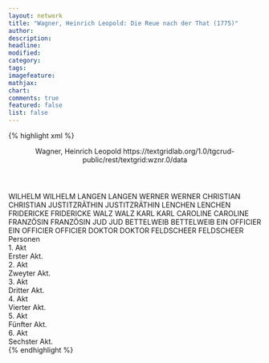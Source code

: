 ```yaml
---
layout: network
title: "Wagner, Heinrich Leopold: Die Reue nach der That (1775)"
author:
description:
headline:
modified:
category:
tags:
imagefeature:
mathjax:
chart:
comments: true
featured: false
list: false
---
```

{% highlight xml %}
<?xml-model href="https://raw.githubusercontent.com/DLiNa/project/master/rules/lina.rnc"?><?xml-model href="https://raw.githubusercontent.com/DLiNa/project/master/rules/lina.sch"?>
<play xmlns="http://lina.digital">
  <header>
    <title>Die Reue nach der That</title>
    <subtitle/>
    <genretitle/>
    <author>Wagner, Heinrich Leopold</author>
    <date type="print" when="1775"/>
    <date type="premiere" when="1775"/>
    <date type="written"/>
    <source>https://textgridlab.org/1.0/tgcrud-public/rest/textgrid:wznr.0/data</source>
  </header>
  <personae>
    <character>
      <name>WILHELM</name>
      <alias xml:id="wilhelm">
        <name>WILHELM</name>
      </alias>
    </character>
    <character>
      <name>LANGEN</name>
      <alias xml:id="langen">
        <name>LANGEN</name>
      </alias>
    </character>
    <character>
      <name>WERNER</name>
      <alias xml:id="werner">
        <name>WERNER</name>
      </alias>
    </character>
    <character>
      <name>CHRISTIAN</name>
      <alias xml:id="christian">
        <name>CHRISTIAN</name>
      </alias>
    </character>
    <character>
      <name>JUSTITZRÄTHIN</name>
      <alias xml:id="justitzräthin">
        <name>JUSTITZRÄTHIN</name>
      </alias>
    </character>
    <character>
      <name>LENCHEN</name>
      <alias xml:id="lenchen">
        <name>LENCHEN</name>
      </alias>
    </character>
    <character>
      <name>FRIDERICKE</name>
      <alias xml:id="fridericke">
        <name>FRIDERICKE</name>
      </alias>
    </character>
    <character>
      <name>WALZ</name>
      <alias xml:id="walz">
        <name>WALZ</name>
      </alias>
    </character>
    <character>
      <name>KARL</name>
      <alias xml:id="karl">
        <name>KARL</name>
      </alias>
    </character>
    <character>
      <name>CAROLINE</name>
      <alias xml:id="caroline">
        <name>CAROLINE</name>
      </alias>
    </character>
    <character>
      <name>FRANZÖSIN</name>
      <alias xml:id="französin">
        <name>FRANZÖSIN</name>
      </alias>
    </character>
    <character>
      <name>JUD</name>
      <alias xml:id="jud">
        <name>JUD</name>
      </alias>
    </character>
    <character>
      <name>BETTELWEIB</name>
      <alias xml:id="bettelweib">
        <name>BETTELWEIB</name>
      </alias>
    </character>
    <character>
      <name>EIN OFFICIER</name>
      <alias xml:id="ein_officier">
        <name>EIN OFFICIER</name>
      </alias>
      <alias xml:id="officier">
        <name>OFFICIER</name>
      </alias>
    </character>
    <character>
      <name>DOKTOR</name>
      <alias xml:id="doktor">
        <name>DOKTOR</name>
      </alias>
    </character>
    <character>
      <name>FELDSCHEER</name>
      <alias xml:id="feldscheer">
        <name>FELDSCHEER</name>
      </alias>
    </character>
  </personae>
  <text>
    <div>
      <head>Personen</head>
    </div>
    <div>
      <head>1. Akt</head>
      <div>
        <head>Erster Akt.</head>
        <sp who="#wilhelm">
          <amount n="9" unit="speech_acts"/>
          <amount n="96" unit="words"/>
          <amount n="6" unit="lines"/>
          <amount n="481" unit="chars"/>
        </sp>
        <sp who="#langen">
          <amount n="71" unit="speech_acts"/>
          <amount n="2132" unit="words"/>
          <amount n="31" unit="lines"/>
          <amount n="11831" unit="chars"/>
        </sp>
        <sp who="#werner">
          <amount n="25" unit="speech_acts"/>
          <amount n="451" unit="words"/>
          <amount n="16" unit="lines"/>
          <amount n="2511" unit="chars"/>
        </sp>
        <sp who="#christian">
          <amount n="26" unit="speech_acts"/>
          <amount n="332" unit="words"/>
          <amount n="21" unit="lines"/>
          <amount n="1732" unit="chars"/>
        </sp>
        <sp who="#justitzräthin">
          <amount n="27" unit="speech_acts"/>
          <amount n="1865" unit="words"/>
          <amount n="6" unit="lines"/>
          <amount n="10069" unit="chars"/>
        </sp>
      </div>
    </div>
    <div>
      <head>2. Akt</head>
      <div>
        <head>Zweyter Akt.</head>
        <sp who="#lenchen">
          <amount n="24" unit="speech_acts"/>
          <amount n="413" unit="words"/>
          <amount n="19" unit="lines"/>
          <amount n="2173" unit="chars"/>
        </sp>
        <sp who="#fridericke">
          <amount n="29" unit="speech_acts"/>
          <amount n="583" unit="words"/>
          <amount n="16" unit="lines"/>
          <amount n="3046" unit="chars"/>
        </sp>
        <sp who="#langen">
          <amount n="23" unit="speech_acts"/>
          <amount n="378" unit="words"/>
          <amount n="15" unit="lines"/>
          <amount n="2024" unit="chars"/>
        </sp>
        <sp who="#walz">
          <amount n="31" unit="speech_acts"/>
          <amount n="1345" unit="words"/>
          <amount n="14" unit="lines"/>
          <amount n="7059" unit="chars"/>
        </sp>
        <sp who="#fridericke #lenchen">
          <amount n="1" unit="speech_acts"/>
          <amount n="5" unit="words"/>
          <amount n="1" unit="lines"/>
          <amount n="30" unit="chars"/>
        </sp>
        <sp who="#karl">
          <amount n="4" unit="speech_acts"/>
          <amount n="249" unit="words"/>
          <amount n="2" unit="lines"/>
          <amount n="1351" unit="chars"/>
        </sp>
      </div>
    </div>
    <div>
      <head>3. Akt</head>
      <div>
        <head>Dritter Akt.</head>
        <sp who="#justitzräthin">
          <amount n="47" unit="speech_acts"/>
          <amount n="1501" unit="words"/>
          <amount n="21" unit="lines"/>
          <amount n="8108" unit="chars"/>
        </sp>
        <sp who="#werner">
          <amount n="26" unit="speech_acts"/>
          <amount n="444" unit="words"/>
          <amount n="17" unit="lines"/>
          <amount n="2421" unit="chars"/>
        </sp>
        <sp who="#christian">
          <amount n="2" unit="speech_acts"/>
          <amount n="16" unit="words"/>
          <amount n="2" unit="lines"/>
          <amount n="92" unit="chars"/>
        </sp>
        <sp who="#caroline">
          <amount n="11" unit="speech_acts"/>
          <amount n="91" unit="words"/>
          <amount n="10" unit="lines"/>
          <amount n="473" unit="chars"/>
        </sp>
        <sp who="#französin">
          <amount n="17" unit="speech_acts"/>
          <amount n="596" unit="words"/>
          <amount n="8" unit="lines"/>
          <amount n="2976" unit="chars"/>
        </sp>
        <sp who="#wilhelm">
          <amount n="1" unit="speech_acts"/>
          <amount n="22" unit="words"/>
          <amount n="115" unit="chars"/>
        </sp>
        <sp who="#langen">
          <amount n="30" unit="speech_acts"/>
          <amount n="1074" unit="words"/>
          <amount n="14" unit="lines"/>
          <amount n="5838" unit="chars"/>
        </sp>
      </div>
    </div>
    <div>
      <head>4. Akt</head>
      <div>
        <head>Vierter Akt.</head>
        <sp who="#langen">
          <amount n="46" unit="speech_acts"/>
          <amount n="1034" unit="words"/>
          <amount n="26" unit="lines"/>
          <amount n="5658" unit="chars"/>
        </sp>
        <sp who="#fridericke">
          <amount n="37" unit="speech_acts"/>
          <amount n="524" unit="words"/>
          <amount n="28" unit="lines"/>
          <amount n="2825" unit="chars"/>
        </sp>
        <sp who="#lenchen">
          <amount n="18" unit="speech_acts"/>
          <amount n="278" unit="words"/>
          <amount n="14" unit="lines"/>
          <amount n="1503" unit="chars"/>
        </sp>
        <sp who="#jud">
          <amount n="19" unit="speech_acts"/>
          <amount n="370" unit="words"/>
          <amount n="13" unit="lines"/>
          <amount n="1871" unit="chars"/>
        </sp>
        <sp who="#walz">
          <amount n="26" unit="speech_acts"/>
          <amount n="755" unit="words"/>
          <amount n="11" unit="lines"/>
          <amount n="4139" unit="chars"/>
        </sp>
        <sp who="#karl">
          <amount n="5" unit="speech_acts"/>
          <amount n="85" unit="words"/>
          <amount n="3" unit="lines"/>
          <amount n="446" unit="chars"/>
        </sp>
        <sp who="#werner">
          <amount n="8" unit="speech_acts"/>
          <amount n="326" unit="words"/>
          <amount n="2" unit="lines"/>
          <amount n="1782" unit="chars"/>
        </sp>
        <sp who="#wilhelm">
          <amount n="3" unit="speech_acts"/>
          <amount n="103" unit="words"/>
          <amount n="561" unit="chars"/>
        </sp>
      </div>
    </div>
    <div>
      <head>5. Akt</head>
      <div>
        <head>Fünfter Akt.</head>
        <sp who="#wilhelm">
          <amount n="4" unit="speech_acts"/>
          <amount n="73" unit="words"/>
          <amount n="1" unit="lines"/>
          <amount n="418" unit="chars"/>
        </sp>
        <sp who="#werner">
          <amount n="30" unit="speech_acts"/>
          <amount n="609" unit="words"/>
          <amount n="18" unit="lines"/>
          <amount n="3278" unit="chars"/>
        </sp>
        <sp who="#walz">
          <amount n="11" unit="speech_acts"/>
          <amount n="364" unit="words"/>
          <amount n="4" unit="lines"/>
          <amount n="2004" unit="chars"/>
        </sp>
        <sp who="#langen">
          <amount n="10" unit="speech_acts"/>
          <amount n="547" unit="words"/>
          <amount n="3" unit="lines"/>
          <amount n="3101" unit="chars"/>
        </sp>
        <sp who="#bettelweib">
          <amount n="5" unit="speech_acts"/>
          <amount n="88" unit="words"/>
          <amount n="3" unit="lines"/>
          <amount n="487" unit="chars"/>
        </sp>
        <sp who="#ein_officier">
          <amount n="1" unit="speech_acts"/>
          <amount n="33" unit="words"/>
          <amount n="176" unit="chars"/>
        </sp>
        <sp who="#officier">
          <amount n="1" unit="speech_acts"/>
          <amount n="50" unit="words"/>
          <amount n="263" unit="chars"/>
        </sp>
      </div>
    </div>
    <div>
      <head>6. Akt</head>
      <div>
        <head>Sechster Akt.</head>
        <sp who="#wilhelm">
          <amount n="3" unit="speech_acts"/>
          <amount n="100" unit="words"/>
          <amount n="547" unit="chars"/>
        </sp>
        <sp who="#werner">
          <amount n="53" unit="speech_acts"/>
          <amount n="1187" unit="words"/>
          <amount n="34" unit="lines"/>
          <amount n="6581" unit="chars"/>
        </sp>
        <sp who="#justitzräthin">
          <amount n="23" unit="speech_acts"/>
          <amount n="803" unit="words"/>
          <amount n="12" unit="lines"/>
          <amount n="4210" unit="chars"/>
        </sp>
        <sp who="#caroline">
          <amount n="4" unit="speech_acts"/>
          <amount n="51" unit="words"/>
          <amount n="3" unit="lines"/>
          <amount n="283" unit="chars"/>
        </sp>
        <sp who="#walz">
          <amount n="45" unit="speech_acts"/>
          <amount n="973" unit="words"/>
          <amount n="25" unit="lines"/>
          <amount n="5101" unit="chars"/>
        </sp>
        <sp who="#justitzräthin #caroline">
          <amount n="1" unit="speech_acts"/>
          <amount n="1" unit="words"/>
          <amount n="1" unit="lines"/>
          <amount n="3" unit="chars"/>
        </sp>
        <sp who="#christian">
          <amount n="11" unit="speech_acts"/>
          <amount n="210" unit="words"/>
          <amount n="5" unit="lines"/>
          <amount n="1130" unit="chars"/>
        </sp>
        <sp who="#doktor">
          <amount n="15" unit="speech_acts"/>
          <amount n="351" unit="words"/>
          <amount n="6" unit="lines"/>
          <amount n="1949" unit="chars"/>
        </sp>
        <sp who="#langen">
          <amount n="17" unit="speech_acts"/>
          <amount n="739" unit="words"/>
          <amount n="5" unit="lines"/>
          <amount n="3790" unit="chars"/>
        </sp>
        <sp who="#lenchen">
          <amount n="9" unit="speech_acts"/>
          <amount n="150" unit="words"/>
          <amount n="6" unit="lines"/>
          <amount n="804" unit="chars"/>
        </sp>
        <sp who="#fridericke">
          <amount n="5" unit="speech_acts"/>
          <amount n="132" unit="words"/>
          <amount n="2" unit="lines"/>
          <amount n="659" unit="chars"/>
        </sp>
        <sp who="#feldscheer">
          <amount n="3" unit="speech_acts"/>
          <amount n="25" unit="words"/>
          <amount n="3" unit="lines"/>
          <amount n="110" unit="chars"/>
        </sp>
      </div>
    </div>
  </text>
</play>
{% endhighlight %}